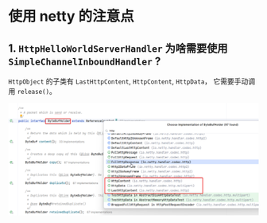 # 使用 netty 的注意点


## 1. `HttpHelloWorldServerHandler` 为啥需要使用 `SimpleChannelInboundHandler` ?

`HttpObject` 的子类有 `LastHttpContent`, `HttpContent`, `HttpData`， 它需要手动调用 `release()`。

![netty HttpObject类图](/images/use-netty-01.png)




